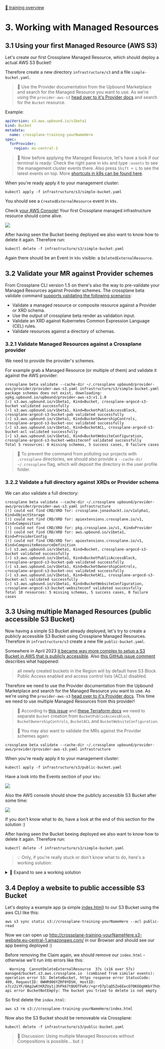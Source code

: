  [🔼 training overview](README.md)

# 3. Working with Managed Resources

## 3.1 Using your first Managed Resource (AWS S3)

Let's create our first Crossplane Managed Resource, which should deploy a actual AWS S3 Bucket!

Therefore create a new directory `infrastructure/s3` and a file `simple-bucket.yaml`.

> 📝 Use the Provider documentation from the Upbound Marketplace and search for the Managed Resource you want to use. As we're using the `provider-aws-s3` [head over to it's Provider docs](https://marketplace.upbound.io/providers/upbound/provider-aws-s3) and search for the `Bucket` resource.


Example:

```yaml
apiVersion: s3.aws.upbound.io/v1beta1
kind: Bucket
metadata:
  name: crossplane-training-yourNameHere
spec:
  forProvider:
    region: eu-central-1
```

> 📝 Now before applying the Managed Resource, let's have a look if our terminal is ready: Check the right pane in `k9s` and type `:events` to see the management cluster events there. Also press `Shift + L` to see the latest events on top. More [shortcuts in k9s can be found here](https://www.hackingnote.com/en/cheatsheets/k9s/).


When you're ready apply it to your management cluster:

```shell
kubectl apply -f infrastructure/s3/simple-bucket.yaml
```

You should see a `CreatedExternalResource` event in `k9s`.


Check [your AWS Console!](https://eu-central-1.console.aws.amazon.com/s3) Your first Crossplane managed infrastructure resource should come alive.

![](docs/aws-console-initial-bucket-deployed.png)


After having seen the Bucket beeing deployed we also want to know how to delete it again. Therefore run:

```shell
kubectl delete -f infrastructure/s3/simple-bucket.yaml
```

Again there should be an Event in `k9s` visible: a `DeletedExternalResource`.



## 3.2 Validate your MR against Provider schemes

From Crossplane CLI version 1.5 on there's also the way to pre-validate your Managed Resources against Provider schemes. The crossplane beta validate command [supports validating the following scenarios](https://docs.crossplane.io/latest/cli/command-reference/#beta-validate):

* Validate a managed resource or composite resource against a Provider or XRD schema.
* Use the output of crossplane beta render as validation input.
* Validate an XRD against Kubernetes Common Expression Language (CEL) rules.
* Validate resources against a directory of schemas.


### 3.2.1 Validate Managed Resources against a Crossplane provider

We need to provide the provider's schemes.

For example grab a Managed Resource (or multiple of them) and validate it against the AWS provider:

```shell
crossplane beta validate --cache-dir ~/.crossplane upbound/provider-aws/provider/provider-aws-s3.yaml infrastructure/s3/simple-bucket.yaml
package schemas does not exist, downloading:  xpkg.upbound.io/upbound/provider-aws-s3:v1.1.0
[✓] s3.aws.upbound.io/v1beta1, Kind=Bucket, crossplane-argocd-s3-bucket validated successfully
[✓] s3.aws.upbound.io/v1beta1, Kind=BucketPublicAccessBlock, crossplane-argocd-s3-bucket-pab validated successfully
[✓] s3.aws.upbound.io/v1beta1, Kind=BucketOwnershipControls, crossplane-argocd-s3-bucket-osc validated successfully
[✓] s3.aws.upbound.io/v1beta1, Kind=BucketACL, crossplane-argocd-s3-bucket-acl validated successfully
[✓] s3.aws.upbound.io/v1beta1, Kind=BucketWebsiteConfiguration, crossplane-argocd-s3-bucket-websiteconf validated successfully
Total 5 resources: 0 missing schemas, 5 success cases, 0 failure cases
```

> 📝 To prevent the command from polluting our projects with `.crossplane` directories, we should also provide a `--cache-dir ~/.crossplane` flag, which will deposit the directory in the user profile folder.


### 3.2.2 Validate a full directory against XRDs or Provider schema

We can also validate a full directory:

```shell
crossplane beta validate --cache-dir ~/.crossplane upbound/provider-aws/provider/provider-aws-s3.yaml infrastructure
[!] could not find CRD/XRD for: crossplane.jonashackt.io/v1alpha1, Kind=ObjectStorage
[!] could not find CRD/XRD for: apiextensions.crossplane.io/v1, Kind=Composition
[!] could not find CRD/XRD for: pkg.crossplane.io/v1, Kind=Provider
[!] could not find CRD/XRD for: aws.upbound.io/v1beta1, Kind=ProviderConfig
[!] could not find CRD/XRD for: apiextensions.crossplane.io/v1, Kind=CompositeResourceDefinition
[✓] s3.aws.upbound.io/v1beta1, Kind=Bucket, crossplane-argocd-s3-bucket validated successfully
[✓] s3.aws.upbound.io/v1beta1, Kind=BucketPublicAccessBlock, crossplane-argocd-s3-bucket-pab validated successfully
[✓] s3.aws.upbound.io/v1beta1, Kind=BucketOwnershipControls, crossplane-argocd-s3-bucket-osc validated successfully
[✓] s3.aws.upbound.io/v1beta1, Kind=BucketACL, crossplane-argocd-s3-bucket-acl validated successfully
[✓] s3.aws.upbound.io/v1beta1, Kind=BucketWebsiteConfiguration, crossplane-argocd-s3-bucket-websiteconf validated successfully
Total 10 resources: 5 missing schemas, 5 success cases, 0 failure cases
```




## 3.3 Using multiple Managed Resources (public accessible S3 Bucket)

Now having a simple S3 Bucket already deployed, let's try to create a publicly accessible S3 Bucket using Crossplane Managed Resources. Therefore in `infrastructure/s3` create a new file `public-bucket.yaml`.

Somewhere in April 2023 [it became way more complex to setup a S3 Bucket in AWS that is publicly accessible](https://stackoverflow.com/questions/76097031/aws-s3-bucket-cannot-have-acls-set-with-objectownerships-bucketownerenforced-s). Also [this GitHub issue comment](https://github.com/aws/aws-cdk/issues/25288#issuecomment-1522011311) describes what happened:

> all newly created buckets in the Region will by default have S3 Block Public Access enabled and access control lists (ACLs) disabled.

Therefore we need to use the Provider documentation from the Upbound Marketplace and search for the Managed Resource you want to use. As we're using the `provider-aws-s3` [head over to it's Provider docs](https://marketplace.upbound.io/providers/upbound/provider-aws-s3). This time we need to use multiple Managed Resources from this provider!

> 📝 According to [this issue](https://github.com/hashicorp/terraform-provider-aws/issues/28353) and [these Terraform docs](https://registry.terraform.io/providers/hashicorp/aws/latest/docs/resources/s3_bucket_acl) we need to separate `Bucket` creation from `BucketPublicAccessBlock`, `BucketOwnershipControls`, `BucketACL` and `BucketWebsiteConfiguration`.

> 📝 You may also want to validate the MRs against the Provider schemes again:

```shell
crossplane beta validate --cache-dir ~/.crossplane upbound/provider-aws/provider/provider-aws-s3.yaml infrastructure
```


When you're ready apply it to your management cluster:

```shell
kubectl apply -f infrastructure/s3/public-bucket.yaml
```

Have a look into the Events section of your `k9s`:

![](docs/k9s-events-publicly-accessible-bucket.png)

Also the AWS console should show the publicly accessible S3 Bucket after some time:

![](docs/publicly-accessible-bucket.png)

If you don't know what to do, have a look at the end of this section for the solution :)

After having seen the Bucket beeing deployed we also want to know how to delete it again. Therefore run:

```shell
kubectl delete -f infrastructure/s3/simple-bucket.yaml
```

> 💡 Only, if you're really stuck or don't know what to do, here's a working solution:

<details>
  <summary>🚀 Expand to see a working solution</summary>

[`infrastructure/s3/public-bucket.yaml`](infrastructure/s3/public-bucket.yaml):

```yaml
apiVersion: s3.aws.upbound.io/v1beta1
kind: Bucket
metadata:
  name: crossplane-training-yourNameHere
spec:
  forProvider:
    region: eu-central-1
  providerConfigRef:
    name: default
---
apiVersion: s3.aws.upbound.io/v1beta1
kind: BucketPublicAccessBlock
metadata:
  name: crossplane-training-yourNameHere-pab
spec:
  forProvider:
    blockPublicAcls: false
    blockPublicPolicy: false
    ignorePublicAcls: false
    restrictPublicBuckets: false
    bucketRef: 
      name: crossplane-training-yourNameHere
    region: eu-central-1
---
apiVersion: s3.aws.upbound.io/v1beta1
kind: BucketOwnershipControls
metadata:
  name: crossplane-training-yourNameHere-osc
spec:
  forProvider:
    rule:
      - objectOwnership: ObjectWriter
    bucketRef: 
      name: crossplane-training-yourNameHere
    region: eu-central-1
---
apiVersion: s3.aws.upbound.io/v1beta1
kind: BucketACL
metadata:
  name: crossplane-training-yourNameHere-acl
spec:
  forProvider:
    acl: "public-read"
    bucketRef: 
      name: crossplane-training-yourNameHere
    region: eu-central-1
---
apiVersion: s3.aws.upbound.io/v1beta1
kind: BucketWebsiteConfiguration
metadata:
  name: crossplane-training-yourNameHere-websiteconf
spec:
  forProvider:
    indexDocument:
      - suffix: index.html
    bucketRef: 
      name: crossplane-training-yourNameHere
    region: eu-central-1
```
</details>



## 3.4 Deploy a website to public accessible S3 Bucket

Let's deploy a example app (a simple [index.html](static/index.html)) to our S3 Bucket using the aws CLI like this:

```shell
aws s3 sync static s3://crossplane-training-yourNameHere --acl public-read
```

Now we can open up http://crossplane-training-yourNameHere.s3-website.eu-central-1.amazonaws.com/ in our Browser and should see our app beeing deployed :)


Before removing the Claim again, we should remove our `index.html` - otherwise we'll run into errors like this:

```shell
  Warning  CannotDeleteExternalResource  37s (x16 over 57s)  managed/bucket.s3.aws.crossplane.io  (combined from similar events): operation error S3: DeleteBucket, https response error StatusCode: 409, RequestID: 0WHR906YZRF0YDSH, HostID: x7cz2iYF/8Ag2wKtKRZUy1j3hPk67tBUOTFeR//+grrD7plqQ5Zo6EecO70KOOgHKbY7hUyp9vU=, api error BucketNotEmpty: The bucket you tried to delete is not empty
```

So first delete the `index.html`:

```shell
aws s3 rm s3://crossplane-training-yourNameHere/index.html
```

Now also the S3 Bucket should be removeable via Crossplane:

```shell
kubectl delete -f infrastructure/s3/public-bucket.yaml
```



> 👥 Discussion: Using multiple Managed Resources without Compositions is possible... but :)
